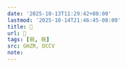 ```yaml
---
date: '2025-10-13T11:29:42+08:00'
lastmod: '2025-10-14T21:46:45-08:00'
title: 󰢮
url: 󰢮
tags: [毼, 毼]
src: GHZR, DCCV
note:
---
```

